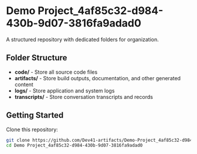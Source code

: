 # Demo Project_4af85c32-d984-430b-9d07-3816fa9adad0
A structured repository with dedicated folders for organization.

## Folder Structure

- **code/** - Store all source code files
- **artifacts/** - Store build outputs, documentation, and other generated content
- **logs/** - Store application and system logs
- **transcripts/** - Store conversation transcripts and records

## Getting Started

Clone this repository:
```bash
git clone https://github.com/Dev41-artifacts/Demo-Project_4af85c32-d984-430b-9d07-3816fa9adad0
cd Demo Project_4af85c32-d984-430b-9d07-3816fa9adad0
```
